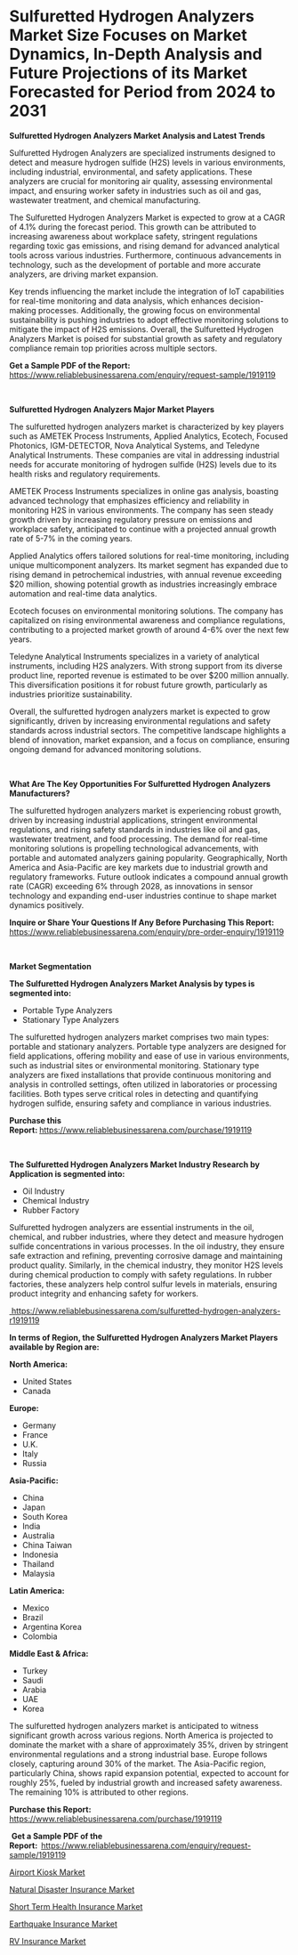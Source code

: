 <p><h1>Sulfuretted Hydrogen Analyzers Market Size Focuses on Market Dynamics, In-Depth Analysis and Future Projections of its Market Forecasted for Period from 2024 to 2031</h1></p><p><strong>Sulfuretted Hydrogen Analyzers Market Analysis and Latest Trends</strong></p>
<p><p>Sulfuretted Hydrogen Analyzers are specialized instruments designed to detect and measure hydrogen sulfide (H2S) levels in various environments, including industrial, environmental, and safety applications. These analyzers are crucial for monitoring air quality, assessing environmental impact, and ensuring worker safety in industries such as oil and gas, wastewater treatment, and chemical manufacturing.</p><p>The Sulfuretted Hydrogen Analyzers Market is expected to grow at a CAGR of 4.1% during the forecast period. This growth can be attributed to increasing awareness about workplace safety, stringent regulations regarding toxic gas emissions, and rising demand for advanced analytical tools across various industries. Furthermore, continuous advancements in technology, such as the development of portable and more accurate analyzers, are driving market expansion.</p><p>Key trends influencing the market include the integration of IoT capabilities for real-time monitoring and data analysis, which enhances decision-making processes. Additionally, the growing focus on environmental sustainability is pushing industries to adopt effective monitoring solutions to mitigate the impact of H2S emissions. Overall, the Sulfuretted Hydrogen Analyzers Market is poised for substantial growth as safety and regulatory compliance remain top priorities across multiple sectors.</p></p>
<p><strong>Get a Sample PDF of the Report:&nbsp;</strong> <a href="https://www.reliablebusinessarena.com/enquiry/request-sample/1919119?utm_campaign=1580&utm_medium=2&utm_source=Github&utm_content=ia&utm_term=24102024&utm_id=sulfuretted-hydrogen-analyzers">https://www.reliablebusinessarena.com/enquiry/request-sample/1919119</a></p>
<p>&nbsp;</p>
<p><strong>Sulfuretted Hydrogen Analyzers Major Market Players</strong></p>
<p><p>The sulfuretted hydrogen analyzers market is characterized by key players such as AMETEK Process Instruments, Applied Analytics, Ecotech, Focused Photonics, IGM-DETECTOR, Nova Analytical Systems, and Teledyne Analytical Instruments. These companies are vital in addressing industrial needs for accurate monitoring of hydrogen sulfide (H2S) levels due to its health risks and regulatory requirements.</p><p>AMETEK Process Instruments specializes in online gas analysis, boasting advanced technology that emphasizes efficiency and reliability in monitoring H2S in various environments. The company has seen steady growth driven by increasing regulatory pressure on emissions and workplace safety, anticipated to continue with a projected annual growth rate of 5-7% in the coming years.</p><p>Applied Analytics offers tailored solutions for real-time monitoring, including unique multicomponent analyzers. Its market segment has expanded due to rising demand in petrochemical industries, with annual revenue exceeding $20 million, showing potential growth as industries increasingly embrace automation and real-time data analytics.</p><p>Ecotech focuses on environmental monitoring solutions. The company has capitalized on rising environmental awareness and compliance regulations, contributing to a projected market growth of around 4-6% over the next few years.</p><p>Teledyne Analytical Instruments specializes in a variety of analytical instruments, including H2S analyzers. With strong support from its diverse product line, reported revenue is estimated to be over $200 million annually. This diversification positions it for robust future growth, particularly as industries prioritize sustainability.</p><p>Overall, the sulfuretted hydrogen analyzers market is expected to grow significantly, driven by increasing environmental regulations and safety standards across industrial sectors. The competitive landscape highlights a blend of innovation, market expansion, and a focus on compliance, ensuring ongoing demand for advanced monitoring solutions.</p></p>
<p>&nbsp;</p>
<p><strong>What Are The Key Opportunities For Sulfuretted Hydrogen Analyzers Manufacturers?</strong></p>
<p><p>The sulfuretted hydrogen analyzers market is experiencing robust growth, driven by increasing industrial applications, stringent environmental regulations, and rising safety standards in industries like oil and gas, wastewater treatment, and food processing. The demand for real-time monitoring solutions is propelling technological advancements, with portable and automated analyzers gaining popularity. Geographically, North America and Asia-Pacific are key markets due to industrial growth and regulatory frameworks. Future outlook indicates a compound annual growth rate (CAGR) exceeding 6% through 2028, as innovations in sensor technology and expanding end-user industries continue to shape market dynamics positively.</p></p>
<p><strong>Inquire or Share Your Questions If Any Before Purchasing This Report:</strong> <a href="https://www.reliablebusinessarena.com/enquiry/pre-order-enquiry/1919119?utm_campaign=1580&utm_medium=2&utm_source=Github&utm_content=ia&utm_term=24102024&utm_id=sulfuretted-hydrogen-analyzers">https://www.reliablebusinessarena.com/enquiry/pre-order-enquiry/1919119</a></p>
<p>&nbsp;</p>
<p><strong>Market Segmentation</strong></p>
<p><strong>The Sulfuretted Hydrogen Analyzers Market Analysis by types is segmented into:</strong></p>
<p><ul><li>Portable Type Analyzers</li><li>Stationary Type Analyzers</li></ul></p>
<p><p>The sulfuretted hydrogen analyzers market comprises two main types: portable and stationary analyzers. Portable type analyzers are designed for field applications, offering mobility and ease of use in various environments, such as industrial sites or environmental monitoring. Stationary type analyzers are fixed installations that provide continuous monitoring and analysis in controlled settings, often utilized in laboratories or processing facilities. Both types serve critical roles in detecting and quantifying hydrogen sulfide, ensuring safety and compliance in various industries.</p></p>
<p><strong>Purchase this Report:&nbsp;</strong><a href="https://www.reliablebusinessarena.com/purchase/1919119?utm_campaign=1580&utm_medium=2&utm_source=Github&utm_content=ia&utm_term=24102024&utm_id=sulfuretted-hydrogen-analyzers">https://www.reliablebusinessarena.com/purchase/1919119</a></p>
<p>&nbsp;</p>
<p><strong>The Sulfuretted Hydrogen Analyzers Market Industry Research by Application is segmented into:</strong></p>
<p><ul><li>Oil Industry</li><li>Chemical Industry</li><li>Rubber Factory</li></ul></p>
<p><p>Sulfuretted hydrogen analyzers are essential instruments in the oil, chemical, and rubber industries, where they detect and measure hydrogen sulfide concentrations in various processes. In the oil industry, they ensure safe extraction and refining, preventing corrosive damage and maintaining product quality. Similarly, in the chemical industry, they monitor H2S levels during chemical production to comply with safety regulations. In rubber factories, these analyzers help control sulfur levels in materials, ensuring product integrity and enhancing safety for workers.</p></p>
<p><a href="https://www.reliablebusinessarena.com/sulfuretted-hydrogen-analyzers-r1919119?utm_campaign=1580&utm_medium=2&utm_source=Github&utm_content=ia&utm_term=24102024&utm_id=sulfuretted-hydrogen-analyzers">&nbsp;https://www.reliablebusinessarena.com/sulfuretted-hydrogen-analyzers-r1919119</a></p>
<p><strong>In terms of Region, the Sulfuretted Hydrogen Analyzers Market Players available by Region are:</strong></p>
<p>
    <p> <strong> North America: </strong>
        <ul>
            <li>United States</li>
            <li>Canada</li>
        </ul>
        </p> 
    <p> <strong> Europe: </strong>
        <ul>
            <li>Germany</li>
            <li>France</li>
            <li>U.K.</li>
            <li>Italy</li>
            <li>Russia</li>
        </ul>
        </p> 
    <p> <strong> Asia-Pacific: </strong>
        <ul>
            <li>China</li>
            <li>Japan</li>
            <li>South Korea</li>
            <li>India</li>
            <li>Australia</li>
            <li>China Taiwan</li>
            <li>Indonesia</li>
            <li>Thailand</li>
            <li>Malaysia</li>
        </ul>
        </p> 
    <p> <strong> Latin America: </strong>
        <ul>
            <li>Mexico</li>
            <li>Brazil</li>
            <li>Argentina Korea</li>
            <li>Colombia</li>
        </ul>
        </p> 
    <p> <strong> Middle East & Africa: </strong>
        <ul>
            <li>Turkey</li>
            <li>Saudi</li>
            <li>Arabia</li>
            <li>UAE</li>
            <li>Korea</li>
        </ul>
    </p>
    </p>
<p><p>The sulfuretted hydrogen analyzers market is anticipated to witness significant growth across various regions. North America is projected to dominate the market with a share of approximately 35%, driven by stringent environmental regulations and a strong industrial base. Europe follows closely, capturing around 30% of the market. The Asia-Pacific region, particularly China, shows rapid expansion potential, expected to account for roughly 25%, fueled by industrial growth and increased safety awareness. The remaining 10% is attributed to other regions.</p></p>
<p><strong>Purchase this Report: </strong><a href="https://www.reliablebusinessarena.com/purchase/1919119?utm_campaign=1580&utm_medium=2&utm_source=Github&utm_content=ia&utm_term=24102024&utm_id=sulfuretted-hydrogen-analyzers">https://www.reliablebusinessarena.com/purchase/1919119</a></p>
<p>&nbsp;<strong>Get a Sample PDF of the Report:&nbsp;&nbsp;</strong><a href="https://www.reliablebusinessarena.com/enquiry/request-sample/1919119?utm_campaign=1580&utm_medium=2&utm_source=Github&utm_content=ia&utm_term=24102024&utm_id=sulfuretted-hydrogen-analyzers">https://www.reliablebusinessarena.com/enquiry/request-sample/1919119</a></p>
<p><strong></strong></p>
<p><p><a href="https://issuu.com/reportprime-2/docs/airport-kiosk-market-size-2030.pptx_5fd11dde850dea?utm_campaign=1580&utm_medium=2&utm_source=Github&utm_content=ia&utm_term=24102024&utm_id=sulfuretted-hydrogen-analyzers">Airport Kiosk Market</a></p><p><a href="https://www.linkedin.com/pulse/digital-transformation-natural-disaster-insurance-industry-soj7f?utm_campaign=1580&utm_medium=2&utm_source=Github&utm_content=ia&utm_term=24102024&utm_id=sulfuretted-hydrogen-analyzers">Natural Disaster Insurance Market</a></p><p><a href="https://www.linkedin.com/pulse/short-term-health-insurance-market-segmentation-applications-u7b6c?utm_campaign=1580&utm_medium=2&utm_source=Github&utm_content=ia&utm_term=24102024&utm_id=sulfuretted-hydrogen-analyzers">Short Term Health Insurance Market</a></p><p><a href="https://www.linkedin.com/pulse/earthquake-insurance-industry-sector-market-dynamics-cjipf?utm_campaign=1580&utm_medium=2&utm_source=Github&utm_content=ia&utm_term=24102024&utm_id=sulfuretted-hydrogen-analyzers">Earthquake Insurance Market</a></p><p><a href="https://www.linkedin.com/pulse/rv-insurance-market-outlook-share-analysis-growth-trends-j7hpf?utm_campaign=1580&utm_medium=2&utm_source=Github&utm_content=ia&utm_term=24102024&utm_id=sulfuretted-hydrogen-analyzers">RV Insurance Market</a></p></p>